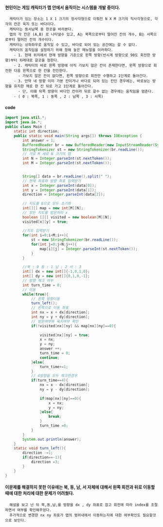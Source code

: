 #### 현민이는 게임 캐릭터가 맵 안에서 움직이는 시스템을 개발 중이다.
      캐릭터가 있는 장소는 1 X 1 크기의 정사각형으로 이뤄진 N X M 크기의 직사각형으로, 각각의 칸은 육지 또는 바다이다.
      캐릭터는 동서남북 중 한곳을 바라본다.
      맵의 각 칸은 (A,B) 로 나타낼수 있고, A는 북쪽으로부터 떨어진 칸의 개수, B는 서쪽으로부터 떨어진 칸의 개수이다.
      캐릭터는 상하좌우로 움직일 수 있고, 바다로 되어 있는 공간에는 갈 수 없다.
      캐릭터의 움직임을 설정하기 위해 정해 놓은 메뉴얼을 이러하다.
        - 1. 현재 위치에서 현재 방향을 기준으로 왼쪽 방향(반시계 방향으로 90도 회전한 방향)부터 차례대로 갈곳을 정한다.
        - 2. 캐릭터의 바로 왼쪽 방향에 아직 가보지 않은 칸이 존재한다면, 왼쪽 방향으로 회전한 다음 왼쪽으로 한 칸을 전진한다.
          - 가보지 않은 칸이 없다면, 왼쪽 방향으로 회전만 수행하고 1단계로 돌아간다.
        - 3. 만약 네 방향 이미 가본 칸이거나 바다로 되어 있는 칸인 경우에는, 바로보는 방향을 유지한 채로 한 칸 뒤로 가고 1단계로 돌아간다.
          - 단, 이떄 뒤쪽 방향이 바다인 칸이라 뒤로 갈수 없는 경우에는 움직임을 멈춘다.
        - ( 0 : 북쪽, 1 : 동쪽 , 2 : 남쪽 , 3 : 서쪽)


#### code 


``` java
import java.util.*;
import java.io.*;
public class Main {
    static int direction;
    public static void main(String args[]) throws IOException {
        int answer = 1;
        BufferedReader br = new BufferedReader(new InputStreamReader(System.in));
        StringTokenizer st = new StringTokenizer(br.readLine());
        // 가로 M 세로 N 크기의 맵
        int N = Integer.parseInt(st.nextToken());
        int M = Integer.parseInt(st.nextToken());

        
        String[] data = br.readLine().split(" ");
        // 현재 좌표와 방향 좌표 입력받기
        int x = Integer.parseInt(data[0]);
        int y = Integer.parseInt(data[1]);
        direction = Integer.parseInt(data[2]);
        
        // 지도를 0으로 모두 초기화
        int[][] map = new int[M][N];
        // 모든 지도를 방문처리 x
        boolean [][] visited = new boolean[M][N];
        visited[x][y] = true;
        
        //지도 입력받기
        for(int i=0;i<M;i++){
            st = new StringTokenizer(br.readLine());
            for(int j=0;j<N;j++){
                map[i][j] = Integer.parseInt(st.nextToken());
            }
        }
        
        //북 : 0 동 : 1 남 : 2 서 : 3
        int[] dx = new int[]{-1,0,1,0};
        int[] dy = new int[]{0,1,0,-1};
        // 방향 체크 여부
        int turn_time = 0;
        // 이동
        while(true){
            // 왼쪽 방향이동
            turn_left();
            // 왼쪽으로 이동 좌표
            int nx = x + dx[direction];
            int ny = y + dy[direction];
            // 방문여부와 육지여부 확인
            if(!visited[nx][ny] && map[nx][ny]==0){
    
                visited[nx][ny] = true;        
                x = nx;
                y = ny;
                answer ++;
                turn_time = 0;
                continue;
            }else{
                turn_time+=1;
            }
            // 4방향을 모두 체크한경우
            if(turn_time==4){
                nx = x - dx[direction];
                ny = y - dy[direction];
                
                if(map[nx][ny]==0){
                    x = nx;
                    y = ny;
                }else{
                    break;
                }
                turn_time =0;
            }
        }
        System.out.println(answer);
    }
    static void turn_left(){
        direction -=1;
        if(direction==-1){
            direction =3;
        }
    }
}
```


#### 이문제를 해결하지 못한 이유에는 북, 동, 남, 서 자체에 대해서 왼쪽 회전과 뒤로 이동할때에 대한 처리에 대한 문제가 어려웠다.
      해설을 보고 난 뒤 북,동,남,를 방향을 dx , dy 좌표로 잡고 회전에 따라 index를 조절하면서 여부를 확인해주었다.
      추가적으로 변경한 nx ny 좌표가 맵의 범위내에서 이동하는지에 대한 여부확인도 필요할것으로 보인다.
